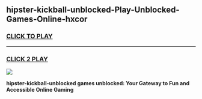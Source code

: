 
## hipster-kickball-unblocked-Play-Unblocked-Games-Online-hxcor
<h3>
<a href="https://premium76.site?title=hipster-kickball-unblocked&ref=25A">CLICK TO PLAY</a></h3>
<hr>

<h3>
<a href="https://premium76.site?title=hipster-kickball-unblocked&ref=25A">CLICK 2 PLAY</a>
  
</h3>

<a href="https://premium76.site?title=hipster-kickball-unblocked&ref=25A"><img src="https://clearcache.store/games.png"></a>


**hipster-kickball-unblocked games unblocked: Your Gateway to Fun and Accessible Online Gaming**
